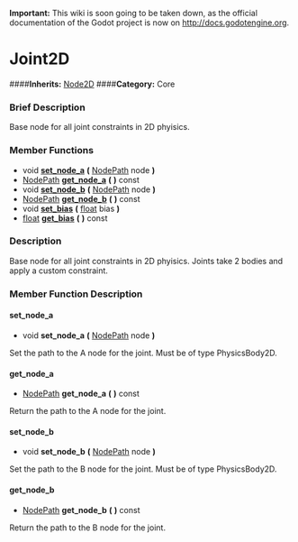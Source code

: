 **Important:** This wiki is soon going to be taken down, as the official documentation of the Godot project is now on http://docs.godotengine.org.

#  Joint2D  
####**Inherits:** [Node2D](class_node2d)
####**Category:** Core

###  Brief Description  
Base node for all joint constraints in 2D phyisics.

###  Member Functions 
  * void  **[set&#95;node&#95;a](#set_node_a)**  **(** [NodePath](class_nodepath) node  **)**
  * [NodePath](class_nodepath)  **[get&#95;node&#95;a](#get_node_a)**  **(** **)** const
  * void  **[set&#95;node&#95;b](#set_node_b)**  **(** [NodePath](class_nodepath) node  **)**
  * [NodePath](class_nodepath)  **[get&#95;node&#95;b](#get_node_b)**  **(** **)** const
  * void  **[set&#95;bias](#set_bias)**  **(** [float](class_float) bias  **)**
  * [float](class_float)  **[get&#95;bias](#get_bias)**  **(** **)** const

###  Description  
Base node for all joint constraints in 2D phyisics. Joints take 2 bodies and apply a custom constraint.

###  Member Function Description  

#### <a name="set_node_a">set_node_a</a>
  * void  **set&#95;node&#95;a**  **(** [NodePath](class_nodepath) node  **)**

Set the path to the A node for the joint. Must be of type PhysicsBody2D.

#### <a name="get_node_a">get_node_a</a>
  * [NodePath](class_nodepath)  **get&#95;node&#95;a**  **(** **)** const

Return the path to the A node for the joint.

#### <a name="set_node_b">set_node_b</a>
  * void  **set&#95;node&#95;b**  **(** [NodePath](class_nodepath) node  **)**

Set the path to the B node for the joint. Must be of type PhysicsBody2D.

#### <a name="get_node_b">get_node_b</a>
  * [NodePath](class_nodepath)  **get&#95;node&#95;b**  **(** **)** const

Return the path to the B node for the joint.
